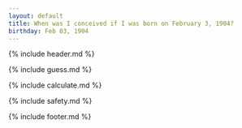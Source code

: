 ```yaml
---
layout: default
title: When was I conceived if I was born on February 3, 1904?
birthday: Feb 03, 1904
---
```


{% include header.md %}

{% include guess.md %}

{% include calculate.md %}

{% include safety.md %}

{% include footer.md %}



